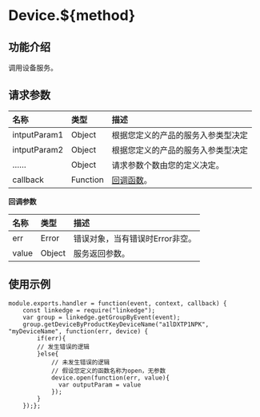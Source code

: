 # Device.${method}

## 功能介绍 <a id="section_jrd_wdf_h2b .section"></a>

调用设备服务。

## 请求参数 <a id="section_xn5_vjp_32b .section"></a>

| 名称 | 类型 | 描述 |
| :--- | :--- | :--- |
| intputParam1 | Object | 根据您定义的产品的服务入参类型决定 |
| intputParam2 | Object | 根据您定义的产品的服务入参类型决定 |
| …… | Object | 请求参数个数由您的定义决定。 |
| callback | Function | [回调函数](device.usd-method.md#callback6)。 |

**回调参数**

| 名称 | 类型 | 描述 |
| :--- | :--- | :--- |
| err | Error | 错误对象，当有错误时Error非空。 |
| value | Object | 服务返回参数。 |

## 使用示例 <a id="section_qjd_xjp_32b .section"></a>

```text
module.exports.handler = function(event, context, callback) {
    const linkedge = require("linkedge");
    var group = linkedge.getGroupByEvent(event);
    group.getDeviceByProductKeyDeviceName("a1lDXTP1NPK", "myDeviceName", function(err, device) {
        if(err){
        // 发生错误的逻辑            
        }else{
            // 未发生错误的逻辑  
            // 假设您定义的函数名称为open，无参数
            device.open(function(err, value){ 
              var outputParam = value
            });  
        }
    });};
```

